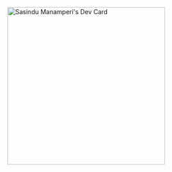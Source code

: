 <a href="https://app.daily.dev/msasindu450"><img src="https://api.daily.dev/devcards/v2/RZcHHf6V2hC6a6xIS3ddZ.png?r=s6h&type=default" width="356" alt="Sasindu Manamperi's Dev Card"/></a>
